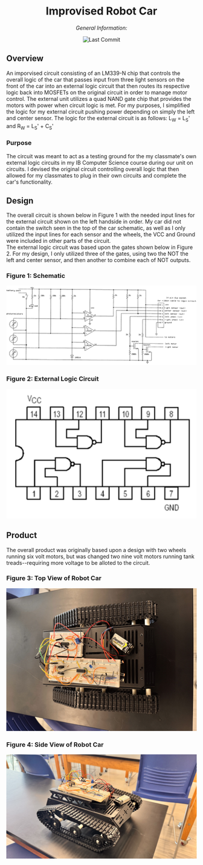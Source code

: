 <div align="center">

# **Improvised Robot Car**

*General Information:*

![Last Commit](https://img.shields.io/badge/last%20commit-5%2F30%2F2025-orange)

</div>

## Overview
An imporvised circuit consisting of an LM339-N chip that controls the overall logic of the car that passes input from three light sensors on the front of the car into an external logic circuit that then routes its respective logic back into MOSFETs on the original circuit in order to manage motor control. The external unit utilizes a quad NAND gate chip that provides the motors with power when circuit logic is met. For my purposes, I simplified the logic for my external circuit pushing power depending on simply the left and center sensor. The logic for the external circuit is as follows: L<sub>W</sub> = L<sub>S</sub>' and R<sub>W</sub> = L<sub>S</sub>' + C<sub>S</sub>'
### Purpose
The circuit was meant to act as a testing ground for the my classmate's own external logic circuits in my IB Computer Science course during our unit on circuits. I devised the original circuit controlling overall logic that then allowed for my classmates to plug in their own circuits and complete the car's functionality.

## Design
The overall circuit is shown below in Figure 1 with the needed input lines for the external circuit shown on the left handside in order. My car did not contain the switch seen in the top of the car schematic, as well as I only utilized the input lines for each sensor and the wheels, the VCC and Ground were included in other parts of the circuit.<br>
The external logic circuit was based upon the gates shown below in Figure 2. For my design, I only utilized three of the gates, using two the NOT the left and center sensor, and then another to combine each of NOT outputs.
### Figure 1: Schematic
![Schematic](https://github.com/willferrens/robot-car/blob/main/Schematic.png?raw=true "Robot Car Schematic")
### Figure 2: External Logic Circuit
![Quad NAND Gate Chip](https://github.com/willferrens/robot-car/blob/main/NAND%20schematic.png?raw=true "Quad NAND Gate Chip")

## Product
The overall product was originally based upon a design with two wheels running six volt motors, but was changed two nine volt motors running tank treads--requiring more voltage to be alloted to the circuit.

### Figure 3: Top View of Robot Car
![Top View of Robot Car](https://github.com/willferrens/robot-car/blob/main/robot-car_top.jpg?raw=true "Top View of Robot Car")
### Figure 4: Side View of Robot Car
![Side View of Robot Car](https://github.com/willferrens/robot-car/blob/main/robot-car_side.jpg?raw=true "Side View of Robot Car")
